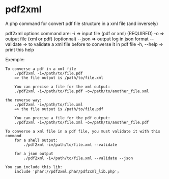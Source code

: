 # pdf2xml
A php command for convert pdf file structure in a xml file (and inversely)

pdf2xml options command are:
      -i         => input file  (pdf or xml) (REQUIRED)
      -o         => output file (xml or pdf) (optionnal)
      --json     => output log in json format
      --validate => to validate a xml file before to converse it in pdf file
      -h, --help => print this help

Exemple:

	To converse a pdf in a xml file
		./pdf2xml -i=/path/to/file.pdf
		=> the file output is /path/to/file.xml

		You can precise a file for the xml output:
		./pdf2xml -i=/path/to/file.pdf -o=/path/to/another_file.xml

	the reverse way:
		./pdf2xml -i=/path/to/file.xml
		=> the file output is /path/to/file.pdf

		You can precise a file for the pdf output:
		./pdf2xml -i=/path/to/file.xml -o=/path/to/another_file.pdf

	To converse a xml file in a pdf file, you must validate it with this command
		for a shell output:
			./pdf2xml -i=/path/to/file.xml --validate

		for a json output
			./pdf2xml -i=/path/to/file.xml --validate --json

	You can include this lib:
		include 'phar://pdf2xml.phar/pdf2xml_lib.php';
		